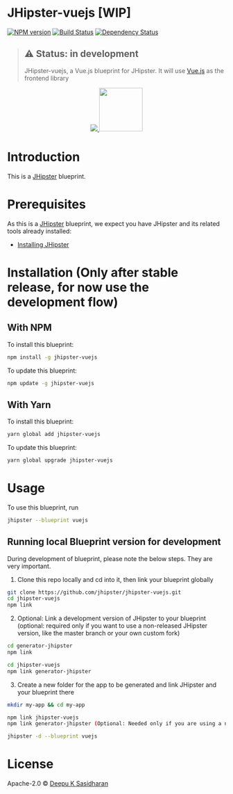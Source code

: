 # JHipster-vuejs [WIP]
[![NPM version][npm-image]][npm-url] [![Build Status][travis-image]][travis-url] [![Dependency Status][daviddm-image]][daviddm-url]
> ## ⚠️ Status: in development
> JHipster-vuejs, a Vue.js blueprint for JHipster. It will use [Vue.js](https://vuejs.org/) as the frontend library

<div align="center">
  <a href="http://www.jhipster.tech/">
    <img src="https://github.com/jhipster/jhipster-artwork/blob/master/logos/JHipster%20RGB-small100x25px.png?raw=true">
  </a>
  <a href="https://vuejs.org/">
    <img width=100px src="https://avatars3.githubusercontent.com/u/6128107?s=200&v=4">
  </a>
</div>

# Introduction

This is a [JHipster](http://www.jhipster.tech/) blueprint.

# Prerequisites

As this is a [JHipster](http://www.jhipster.tech/) blueprint, we expect you have JHipster and its related tools already installed:

- [Installing JHipster](https://www.jhipster.tech/installation/)

# Installation (Only after stable release, for now use the development flow)


## With NPM

To install this blueprint:

```bash
npm install -g jhipster-vuejs
```

To update this blueprint:

```bash
npm update -g jhipster-vuejs
```

## With Yarn

To install this blueprint:

```bash
yarn global add jhipster-vuejs
```

To update this blueprint:

```bash
yarn global upgrade jhipster-vuejs
```

# Usage

To use this blueprint, run 

```bash
jhipster --blueprint vuejs
```


## Running local Blueprint version for development

During development of blueprint, please note the below steps. They are very important.

1. Clone this repo locally and cd into it, then link your blueprint globally 

```bash
git clone https://github.com/jhipster/jhipster-vuejs.git
cd jhipster-vuejs
npm link
```

2. Optional: Link a development version of JHipster to your blueprint (optional: required only if you want to use a non-released JHipster version, like the master branch or your own custom fork)

```bash
cd generator-jhipster
npm link

cd jhipster-vuejs
npm link generator-jhipster
```

3. Create a new folder for the app to be generated and link JHipster and your blueprint there

```bash
mkdir my-app && cd my-app

npm link jhipster-vuejs
npm link generator-jhipster (Optional: Needed only if you are using a non-released JHipster version)

jhipster -d --blueprint vuejs

```

# License

Apache-2.0 © [Deepu K Sasidharan](https://deepu.js.org)


[npm-image]: https://img.shields.io/npm/v/jhipster-vuejs.svg
[npm-url]: https://npmjs.org/package/jhipster-vuejs
[travis-image]: https://travis-ci.com/jhipster/jhipster-vuejs.svg?branch=master
[travis-url]: https://travis-ci.com/jhipster/jhipster-vuejs
[daviddm-image]: https://david-dm.org/jhipster/jhipster-vuejs.svg?theme=shields.io
[daviddm-url]: https://david-dm.org/jhipster/jhipster-vuejs
